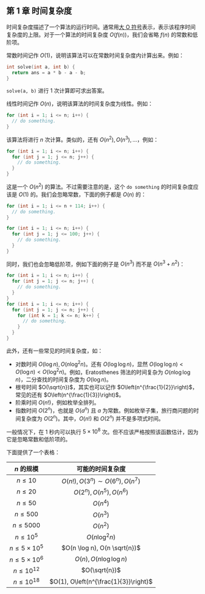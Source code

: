 ## 第 1 章 时间复杂度

时间复杂度描述了一个算法的运行时间。通常用[大 O 符号](https://en.wikipedia.org/wiki/Big_O_notation)表示，表示该程序时间复杂度的上限。对于一个算法的时间复杂度 $O(f(n))$，我们会省略 $f(n)$ 的常数和低阶项。

常数时间记作 $O(1)$，说明该算法可以在常数时间复杂度内计算出来。例如：

```cpp
int solve(int a, int b) {
  return ans = a * b - a - b;
}
```

`solve(a, b)` 进行 $1$ 次计算即可求出答案。

线性时间记作 $O(n)$，说明该算法的时间复杂度为线性。例如：

```cpp
for (int i = 1; i <= n; i++) {
  // do something.
}
```

该算法将进行 $n$ 次计算。类似的，还有 $O(n^2), O(n^3), \dots$，例如：

```cpp
for (int i = 1; i <= n; i++) {
  for (int j = 1; j <= n; j++) {
    // do something.
  }
}
```

这是一个 $O(n^2)$ 的算法。不过需要注意的是，这个 `do something` 的时间复杂度应该是 $O(1)$ 的。我们会忽略常数，下面的例子都是 $O(n)$ 的：

```cpp
for (int i = 1; i <= n + 114; i++) {
  // do something.
}
```

```cpp
for (int i = 1; i <= n; i++) {
  for (int j = 1; j <= 100; j++) {
    // do something.
  }
}
```

同时，我们也会忽略低阶项，例如下面的例子是 $O(n^3)$ 而不是 $O(n^3 + n^2)$：

```cpp
for (int i = 1; i <= n; i++) {
  for (int j = 1; j <= n; j++) {
    // do something.
  }
}
for (int i = 1; i <= n; i++) {
  for (int j = 1; j <= n; j++) {
    for (int k = 1; k <= n; k++) {
      // do something.
    }
  }
}
```

此外，还有一些常见的时间复杂度，如：
- 对数时间 $O(\log n), O(n \log^2 n)$。还有 $O(\log \log n)$，显然 $O(\log \log n) < O(\log n) < O(\log^2 n)$。例如，Eratosthenes 筛法的时间复杂为 $O(n \log \log n)$，二分查找的时间复杂度为 $O(\log n)$。
- 根号时间 $O(\sqrt{n})$，其实也可以记作 $O\left(n^{\frac{1}{2}}\right)$，常见的还有 $O\left(n^{\frac{1}{3}}\right)$。
- 阶乘时间 $O(n!)$，例如枚举全排列。
- 指数时间 $O(2^n)$，也就是 $O(a^n)$ 且 $a$ 为常数。例如枚举子集，旅行商问题的时间复杂度为 $O(2^n)$。其中，$O(n!)$ 和 $O(2^n)$ 并不是多项式时间。

一般情况下，在 $1$ 秒内可以执行 $5 \times 10^8$ 次。但不应该严格按照该函数估计，因为它是忽略常数和低阶项的。

下面提供了一个表格：

| $n$ 的规模 | 可能的时间复杂度 |
| :-: | :-: |
| $n \leq 10$ | $O(n!), O(3^n) \sim O(6^n), O(n^7)$ |
| $n \leq 20$ | $O(2^n), O(n^5), O(n^6)$ |
| $n \leq 50$ | $O(n^4)$ |
| $n \leq 500$ | $O(n^3)$ |
| $n \leq 5000$ | $O(n^2)$ |
| $n \leq 10^5$ | $O(n \log^2 n)$ |
| $n \leq 5 \times 10^5$ | $O(n \log n), O(n \sqrt{n})$ |
| $n \leq 5 \times 10^6$ | $O(n), O(n \log \log n)$ |
| $n \leq 10^{12}$ | $O(\sqrt{n})$ |
| $n \leq 10^{18}$ | $O(1), O\left(n^{\frac{1}{3}}\right)$ |

